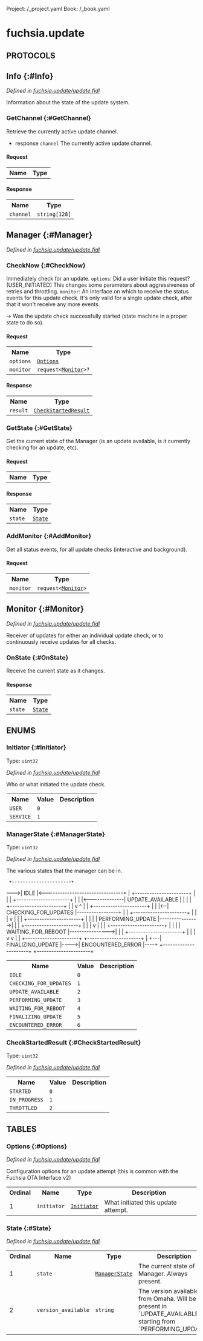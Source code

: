 Project: /_project.yaml
Book: /_book.yaml

# fuchsia.update


## **PROTOCOLS**

## Info {:#Info}
*Defined in [fuchsia.update/update.fidl](https://fuchsia.googlesource.com/fuchsia/+/master/sdk/fidl/fuchsia.update/update.fidl#9)*

 Information about the state of the update system.

### GetChannel {:#GetChannel}

 Retrieve the currently active update channel.

 - response `channel` The currently active update channel.

#### Request
<table>
    <tr><th>Name</th><th>Type</th></tr>
    </table>


#### Response
<table>
    <tr><th>Name</th><th>Type</th></tr>
    <tr>
            <td><code>channel</code></td>
            <td>
                <code>string[128]</code>
            </td>
        </tr></table>

## Manager {:#Manager}
*Defined in [fuchsia.update/update.fidl](https://fuchsia.googlesource.com/fuchsia/+/master/sdk/fidl/fuchsia.update/update.fidl#17)*


### CheckNow {:#CheckNow}

 Immediately check for an update.
  `options`:  Did a user initiate this request? (USER_INITIATED) This changes
              some parameters about aggressiveness of retries and throttling.
  `monitor`:  An interface on which to receive the status events for this update check.
               It's only valid for a single update check, after that it won't receive any
               more events.

  -> Was the update check successfully started (state machine in a proper state
     to do so).

#### Request
<table>
    <tr><th>Name</th><th>Type</th></tr>
    <tr>
            <td><code>options</code></td>
            <td>
                <code><a class='link' href='../fuchsia.update/index.html#Options'>Options</a></code>
            </td>
        </tr><tr>
            <td><code>monitor</code></td>
            <td>
                <code>request&lt;<a class='link' href='../fuchsia.update/index.html#Monitor'>Monitor</a>&gt;?</code>
            </td>
        </tr></table>


#### Response
<table>
    <tr><th>Name</th><th>Type</th></tr>
    <tr>
            <td><code>result</code></td>
            <td>
                <code><a class='link' href='../fuchsia.update/index.html#CheckStartedResult'>CheckStartedResult</a></code>
            </td>
        </tr></table>

### GetState {:#GetState}

 Get the current state of the Manager (is an update available, is it currently
 checking for an update, etc).

#### Request
<table>
    <tr><th>Name</th><th>Type</th></tr>
    </table>


#### Response
<table>
    <tr><th>Name</th><th>Type</th></tr>
    <tr>
            <td><code>state</code></td>
            <td>
                <code><a class='link' href='../fuchsia.update/index.html#State'>State</a></code>
            </td>
        </tr></table>

### AddMonitor {:#AddMonitor}

 Get all status events, for all update checks (interactive and background).

#### Request
<table>
    <tr><th>Name</th><th>Type</th></tr>
    <tr>
            <td><code>monitor</code></td>
            <td>
                <code>request&lt;<a class='link' href='../fuchsia.update/index.html#Monitor'>Monitor</a>&gt;</code>
            </td>
        </tr></table>



## Monitor {:#Monitor}
*Defined in [fuchsia.update/update.fidl](https://fuchsia.googlesource.com/fuchsia/+/master/sdk/fidl/fuchsia.update/update.fidl#40)*

 Receiver of updates for either an individual update check, or to continuously
 receive updates for all checks.

### OnState {:#OnState}

 Receive the current state as it changes.



#### Response
<table>
    <tr><th>Name</th><th>Type</th></tr>
    <tr>
            <td><code>state</code></td>
            <td>
                <code><a class='link' href='../fuchsia.update/index.html#State'>State</a></code>
            </td>
        </tr></table>





## **ENUMS**

### Initiator {:#Initiator}
Type: <code>uint32</code>

*Defined in [fuchsia.update/update.fidl](https://fuchsia.googlesource.com/fuchsia/+/master/sdk/fidl/fuchsia.update/update.fidl#55)*

 Who or what initiated the update check.


<table>
    <tr><th>Name</th><th>Value</th><th>Description</th></tr><tr>
            <td><code>USER</code></td>
            <td><code>0</code></td>
            <td></td>
        </tr><tr>
            <td><code>SERVICE</code></td>
            <td><code>1</code></td>
            <td></td>
        </tr></table>

### ManagerState {:#ManagerState}
Type: <code>uint32</code>

*Defined in [fuchsia.update/update.fidl](https://fuchsia.googlesource.com/fuchsia/+/master/sdk/fidl/fuchsia.update/update.fidl#89)*

 The various states that the manager can be in.

     +----------------------+
 --->|         IDLE         |<--------------------------------+
 |   +----------------------+                                 |
 |              |               +----------------------+      |
 |              |<--------------|   UPDATE_AVAILABLE   |      |
 |              |               +----------------------+      |
 |              v                       ^                     |
 |   +----------------------+           |                     |
 |<--| CHECKING_FOR_UPDATES |-----------------+               |
 |   +----------------------+                 |               |
 |              v                             |               |
 |   +----------------------+                 |               |
 |   |  PERFORMING_UPDATE   |---------------->|               |
 |   +----------------------+                 |               |
 |              v                             |               |
 |   +----------------------+                 |               |
 |   |  WAITING_FOR_REBOOT  |---------------->|               |
 |   +----------------------+                 |               |
 |              v                             v               |
 |   +----------------------+     +----------------------+    |
 +---|  FINALIZING_UPDATE   |---->|  ENCOUNTERED_ERROR   |----+
     +----------------------+     +----------------------+



<table>
    <tr><th>Name</th><th>Value</th><th>Description</th></tr><tr>
            <td><code>IDLE</code></td>
            <td><code>0</code></td>
            <td></td>
        </tr><tr>
            <td><code>CHECKING_FOR_UPDATES</code></td>
            <td><code>1</code></td>
            <td></td>
        </tr><tr>
            <td><code>UPDATE_AVAILABLE</code></td>
            <td><code>2</code></td>
            <td></td>
        </tr><tr>
            <td><code>PERFORMING_UPDATE</code></td>
            <td><code>3</code></td>
            <td></td>
        </tr><tr>
            <td><code>WAITING_FOR_REBOOT</code></td>
            <td><code>4</code></td>
            <td></td>
        </tr><tr>
            <td><code>FINALIZING_UPDATE</code></td>
            <td><code>5</code></td>
            <td></td>
        </tr><tr>
            <td><code>ENCOUNTERED_ERROR</code></td>
            <td><code>6</code></td>
            <td></td>
        </tr></table>

### CheckStartedResult {:#CheckStartedResult}
Type: <code>uint32</code>

*Defined in [fuchsia.update/update.fidl](https://fuchsia.googlesource.com/fuchsia/+/master/sdk/fidl/fuchsia.update/update.fidl#135)*



<table>
    <tr><th>Name</th><th>Value</th><th>Description</th></tr><tr>
            <td><code>STARTED</code></td>
            <td><code>0</code></td>
            <td></td>
        </tr><tr>
            <td><code>IN_PROGRESS</code></td>
            <td><code>1</code></td>
            <td></td>
        </tr><tr>
            <td><code>THROTTLED</code></td>
            <td><code>2</code></td>
            <td></td>
        </tr></table>



## **TABLES**

### Options {:#Options}


*Defined in [fuchsia.update/update.fidl](https://fuchsia.googlesource.com/fuchsia/+/master/sdk/fidl/fuchsia.update/update.fidl#49)*

 Configuration options for an update attempt (this is common with the Fuchsia
  OTA Interface v2)


<table>
    <tr><th>Ordinal</th><th>Name</th><th>Type</th><th>Description</th></tr>
    <tr>
            <td>1</td>
            <td><code>initiator</code></td>
            <td>
                <code><a class='link' href='../fuchsia.update/index.html#Initiator'>Initiator</a></code>
            </td>
            <td> What initiated this update attempt.
</td>
        </tr></table>

### State {:#State}


*Defined in [fuchsia.update/update.fidl](https://fuchsia.googlesource.com/fuchsia/+/master/sdk/fidl/fuchsia.update/update.fidl#146)*



<table>
    <tr><th>Ordinal</th><th>Name</th><th>Type</th><th>Description</th></tr>
    <tr>
            <td>1</td>
            <td><code>state</code></td>
            <td>
                <code><a class='link' href='../fuchsia.update/index.html#ManagerState'>ManagerState</a></code>
            </td>
            <td> The current state of the Manager. Always present.
</td>
        </tr><tr>
            <td>2</td>
            <td><code>version_available</code></td>
            <td>
                <code>string</code>
            </td>
            <td> The version available from Omaha. Will be present in `UPDATE_AVAILABLE` or starting
 from `PERFORMING_UPDATE`.
</td>
        </tr></table>









